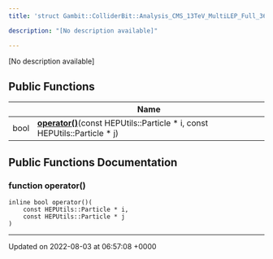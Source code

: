 ```yaml
---
title: 'struct Gambit::ColliderBit::Analysis_CMS_13TeV_MultiLEP_Full_36invfb::ptComparison'

description: "[No description available]"

---
```









[No description available]

## Public Functions

|                | Name           |
| -------------- | -------------- |
| bool | **[operator()](/documentation/code/gambit_2/classes/structgambit_1_1colliderbit_1_1analysis__cms__13tev__multilep__full__36invfb_1_1ptcomparison/#function-operator())**(const HEPUtils::Particle * i, const HEPUtils::Particle * j) |

## Public Functions Documentation

### function operator()

```
inline bool operator()(
    const HEPUtils::Particle * i,
    const HEPUtils::Particle * j
)
```


-------------------------------

Updated on 2022-08-03 at 06:57:08 +0000